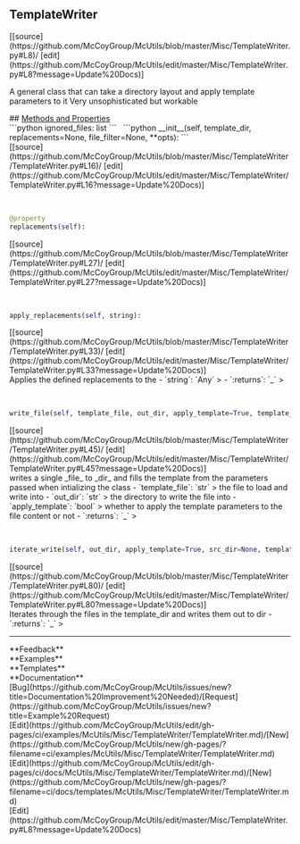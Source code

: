 ## <a id="McUtils.Misc.TemplateWriter.TemplateWriter">TemplateWriter</a> 

<div class="docs-source-link" markdown="1">
[[source](https://github.com/McCoyGroup/McUtils/blob/master/Misc/TemplateWriter.py#L8)/
[edit](https://github.com/McCoyGroup/McUtils/edit/master/Misc/TemplateWriter.py#L8?message=Update%20Docs)]
</div>

A general class that can take a directory layout and apply template parameters to it
Very unsophisticated but workable







<div class="collapsible-section">
 <div class="collapsible-section collapsible-section-header" markdown="1">
## <a class="collapse-link" data-toggle="collapse" href="#methods" markdown="1"> Methods and Properties</a> <a class="float-right" data-toggle="collapse" href="#methods"><i class="fa fa-chevron-down"></i></a>
 </div>
 <div class="collapsible-section collapsible-section-body collapse show" id="methods" markdown="1">
 ```python
ignored_files: list
```
<a id="McUtils.Misc.TemplateWriter.TemplateWriter.__init__" class="docs-object-method">&nbsp;</a> 
```python
__init__(self, template_dir, replacements=None, file_filter=None, **opts): 
```
<div class="docs-source-link" markdown="1">
[[source](https://github.com/McCoyGroup/McUtils/blob/master/Misc/TemplateWriter/TemplateWriter.py#L16)/
[edit](https://github.com/McCoyGroup/McUtils/edit/master/Misc/TemplateWriter/TemplateWriter.py#L16?message=Update%20Docs)]
</div>


<a id="McUtils.Misc.TemplateWriter.TemplateWriter.replacements" class="docs-object-method">&nbsp;</a> 
```python
@property
replacements(self): 
```
<div class="docs-source-link" markdown="1">
[[source](https://github.com/McCoyGroup/McUtils/blob/master/Misc/TemplateWriter/TemplateWriter.py#L27)/
[edit](https://github.com/McCoyGroup/McUtils/edit/master/Misc/TemplateWriter/TemplateWriter.py#L27?message=Update%20Docs)]
</div>


<a id="McUtils.Misc.TemplateWriter.TemplateWriter.apply_replacements" class="docs-object-method">&nbsp;</a> 
```python
apply_replacements(self, string): 
```
<div class="docs-source-link" markdown="1">
[[source](https://github.com/McCoyGroup/McUtils/blob/master/Misc/TemplateWriter/TemplateWriter.py#L33)/
[edit](https://github.com/McCoyGroup/McUtils/edit/master/Misc/TemplateWriter/TemplateWriter.py#L33?message=Update%20Docs)]
</div>
Applies the defined replacements to the
  - `string`: `Any`
    > 
  - `:returns`: `_`
    >


<a id="McUtils.Misc.TemplateWriter.TemplateWriter.write_file" class="docs-object-method">&nbsp;</a> 
```python
write_file(self, template_file, out_dir, apply_template=True, template_dir=None): 
```
<div class="docs-source-link" markdown="1">
[[source](https://github.com/McCoyGroup/McUtils/blob/master/Misc/TemplateWriter/TemplateWriter.py#L45)/
[edit](https://github.com/McCoyGroup/McUtils/edit/master/Misc/TemplateWriter/TemplateWriter.py#L45?message=Update%20Docs)]
</div>
writes a single _file_ to _dir_ and fills the template from the parameters passed when intializing the class
  - `template_file`: `str`
    > the file to load and write into
  - `out_dir`: `str`
    > the directory to write the file into
  - `apply_template`: `bool`
    > whether to apply the template parameters to the file content or not
  - `:returns`: `_`
    >


<a id="McUtils.Misc.TemplateWriter.TemplateWriter.iterate_write" class="docs-object-method">&nbsp;</a> 
```python
iterate_write(self, out_dir, apply_template=True, src_dir=None, template_dir=None): 
```
<div class="docs-source-link" markdown="1">
[[source](https://github.com/McCoyGroup/McUtils/blob/master/Misc/TemplateWriter/TemplateWriter.py#L80)/
[edit](https://github.com/McCoyGroup/McUtils/edit/master/Misc/TemplateWriter/TemplateWriter.py#L80?message=Update%20Docs)]
</div>
Iterates through the files in the template_dir and writes them out to dir
  - `:returns`: `_`
    >
 </div>
</div>












---


<div markdown="1" class="text-secondary">
<div class="container">
  <div class="row">
   <div class="col" markdown="1">
**Feedback**   
</div>
   <div class="col" markdown="1">
**Examples**   
</div>
   <div class="col" markdown="1">
**Templates**   
</div>
   <div class="col" markdown="1">
**Documentation**   
</div>
   <div class="col" markdown="1">
   
</div>
   <div class="col" markdown="1">
   
</div>
   <div class="col" markdown="1">
   
</div>
</div>
  <div class="row">
   <div class="col" markdown="1">
[Bug](https://github.com/McCoyGroup/McUtils/issues/new?title=Documentation%20Improvement%20Needed)/[Request](https://github.com/McCoyGroup/McUtils/issues/new?title=Example%20Request)   
</div>
   <div class="col" markdown="1">
[Edit](https://github.com/McCoyGroup/McUtils/edit/gh-pages/ci/examples/McUtils/Misc/TemplateWriter/TemplateWriter.md)/[New](https://github.com/McCoyGroup/McUtils/new/gh-pages/?filename=ci/examples/McUtils/Misc/TemplateWriter/TemplateWriter.md)   
</div>
   <div class="col" markdown="1">
[Edit](https://github.com/McCoyGroup/McUtils/edit/gh-pages/ci/docs/McUtils/Misc/TemplateWriter/TemplateWriter.md)/[New](https://github.com/McCoyGroup/McUtils/new/gh-pages/?filename=ci/docs/templates/McUtils/Misc/TemplateWriter/TemplateWriter.md)   
</div>
   <div class="col" markdown="1">
[Edit](https://github.com/McCoyGroup/McUtils/edit/master/Misc/TemplateWriter.py#L8?message=Update%20Docs)   
</div>
   <div class="col" markdown="1">
   
</div>
   <div class="col" markdown="1">
   
</div>
   <div class="col" markdown="1">
   
</div>
</div>
</div>
</div>